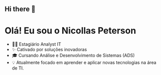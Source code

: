## Hi there 👋


# Olá! Eu sou o **Nicollas Peterson**

- 👨‍💻 Estagiário Analyst IT
- ✨ Cativado por soluções inovadoras
- 🎓 Cursando Análise e Desenvolvimento de Sistemas (ADS)
- 💡 Atualmente focado em aprender e aplicar novas tecnologias na área de TI.
